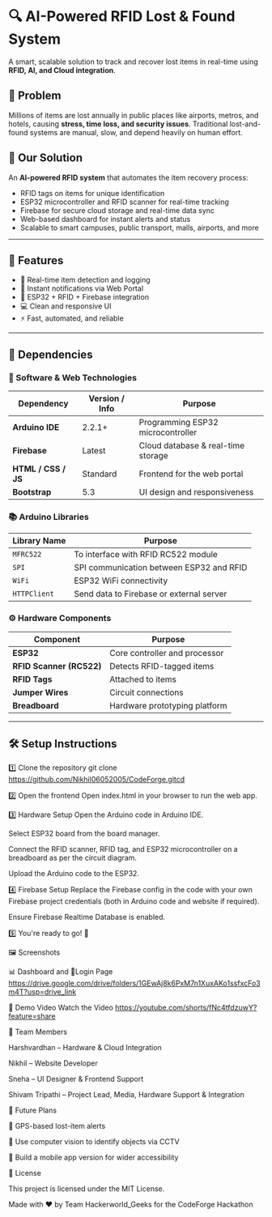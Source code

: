 # 🔍 AI-Powered RFID Lost & Found System

A smart, scalable solution to track and recover lost items in real-time using **RFID, AI, and Cloud integration**.

## 🚨 Problem

Millions of items are lost annually in public places like airports, metros, and hotels, causing **stress, time loss, and security issues**. Traditional lost-and-found systems are manual, slow, and depend heavily on human effort.

## 🚀 Our Solution

An **AI-powered RFID system** that automates the item recovery process:

- RFID tags on items for unique identification
- ESP32 microcontroller and RFID scanner for real-time tracking
- Firebase for secure cloud storage and real-time data sync
- Web-based dashboard for instant alerts and status
- Scalable to smart campuses, public transport, malls, airports, and more

---

## 🌟 Features

- 🎯 Real-time item detection and logging
- 📲 Instant notifications via Web Portal
- 📡 ESP32 + RFID + Firebase integration
- 💻 Clean and responsive UI
- ⚡ Fast, automated, and reliable

---

## 🧩 Dependencies

### 🔧 Software & Web Technologies

| Dependency           | Version / Info        | Purpose                               |
|----------------------|------------------------|----------------------------------------|
| **Arduino IDE**      | 2.2.1+                 | Programming ESP32 microcontroller      |
| **Firebase**         | Latest                 | Cloud database & real-time storage     |
| **HTML / CSS / JS**  | Standard               | Frontend for the web portal            |
| **Bootstrap**        | 5.3                    | UI design and responsiveness           |

### 📚 Arduino Libraries

| Library Name       | Purpose                                  |
|--------------------|-------------------------------------------|
| `MFRC522`          | To interface with RFID RC522 module       |
| `SPI`              | SPI communication between ESP32 and RFID  |
| `WiFi`             | ESP32 WiFi connectivity                   |
| `HTTPClient`       | Send data to Firebase or external server  |

### ⚙️ Hardware Components

| Component                | Purpose                                 |
|--------------------------|------------------------------------------|
| **ESP32**                | Core controller and processor            |
| **RFID Scanner (RC522)** | Detects RFID-tagged items                |
| **RFID Tags**            | Attached to items                        |
| **Jumper Wires**         | Circuit connections                      |
| **Breadboard**           | Hardware prototyping platform            |

---

## 🛠️ Setup Instructions

1️⃣ Clone the repository git clone https://github.com/Nikhil06052005/CodeForge.gitcd

2️⃣ Open the frontend
Open index.html in your browser to run the web app.

3️⃣ Hardware Setup
Open the Arduino code in Arduino IDE.

Select ESP32 board from the board manager.

Connect the RFID scanner, RFID tag, and ESP32 microcontroller on a breadboard as per the circuit diagram.

Upload the Arduino code to the ESP32.

4️⃣ Firebase Setup
Replace the Firebase config in the code with your own Firebase project credentials (both in Arduino code and website if required).

Ensure Firebase Realtime Database is enabled.

5️⃣ You're ready to go! 🚀

🖼️ Screenshots 

📊 Dashboard and 🔑Login Page https://drive.google.com/drive/folders/1GEwAj8k6PxM7n1XuxAKo1ssfxcFo3m4T?usp=drive_link

🎥 Demo Video
Watch the Video https://youtube.com/shorts/fNc4tfdzuwY?feature=share

👥 Team Members

Harshvardhan – Hardware & Cloud Integration

Nikhil – Website Developer

Sneha – UI Designer & Frontend Support

Shivam Tripathi – Project Lead, Media, Hardware Support & Integration

🧠 Future Plans

📍 GPS-based lost-item alerts

🎥 Use computer vision to identify objects via CCTV

📱 Build a mobile app version for wider accessibility

📜 License

This project is licensed under the MIT License.

Made with ❤️ by Team Hackerworld_Geeks for the CodeForge Hackathon
